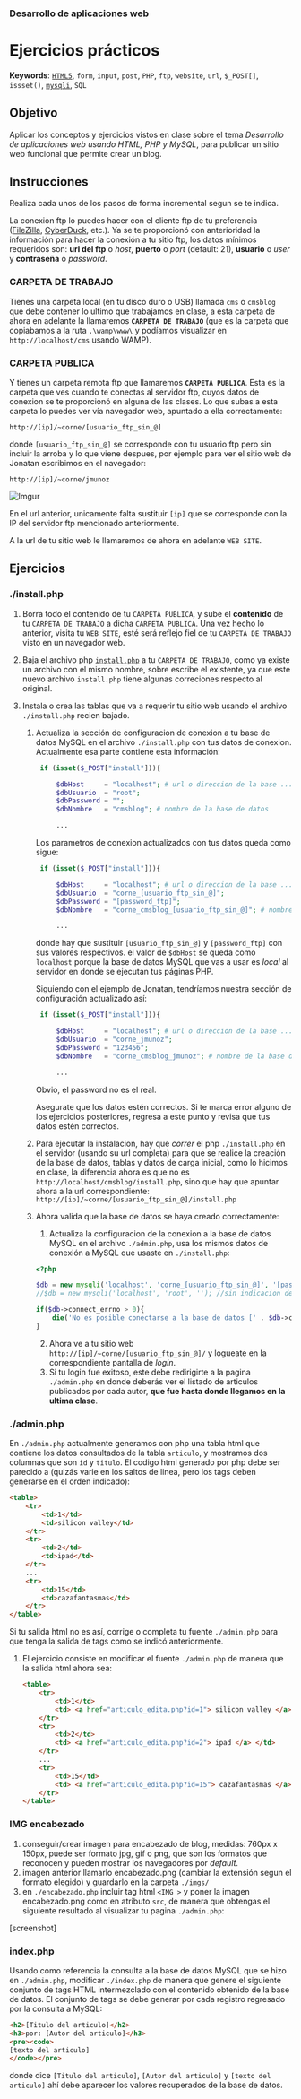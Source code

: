### Desarrollo de aplicaciones web

# Ejercicios prácticos

**Keywords**: [`HTML5`][html5], `form`, `input`, `post`, `PHP`, `ftp`, `website`, `url`, `$_POST[]`, `issset()`, [`mysqli`][mysqli], `SQL`

## Objetivo

Aplicar los conceptos y ejercicios vistos en clase sobre el tema *Desarrollo de aplicaciones web usando HTML, PHP y MySQL*, para publicar un sitio web funcional que permite crear un blog.

## Instrucciones

Realiza cada unos de los pasos de forma incremental segun se te indica.

La conexion ftp lo puedes hacer con el cliente ftp de tu preferencia ([FileZilla][1], [CyberDuck][2], etc.). Ya se te proporcionó con anterioridad la información para hacer la conexión a tu sitio ftp, los datos mínimos requeridos son: **url del ftp** o *host*, **puerto** o *port* (default: 21), **usuario** o *user* y **contraseña** o *password*.

### CARPETA DE TRABAJO

Tienes una carpeta local (en tu disco duro o USB) llamada `cms`  o `cmsblog` que debe contener lo ultimo que trabajamos en clase, a esta carpeta de ahora en adelante la llamaremos **`CARPETA DE TRABAJO`** (que es la carpeta que copiabamos a la ruta `.\wamp\www\` y podíamos visualizar en `http://localhost/cms` usando WAMP).

### CARPETA PUBLICA

Y tienes un carpeta remota ftp que llamaremos **`CARPETA PUBLICA`**. Esta es la carpeta que ves cuando te conectas al servidor ftp, cuyos datos de conexion se te proporcionó en alguna de las clases. Lo que subas a esta carpeta lo puedes ver vía navegador web, apuntado a ella correctamente:

```
http://[ip]/~corne/[usuario_ftp_sin_@]
```

donde `[usuario_ftp_sin_@]` se corresponde con tu usuario ftp pero sin incluir la arroba y lo que viene despues, por ejemplo para ver el sitio web de Jonatan escribimos en el navegador:

```
http://[ip]/~corne/jmunoz
```

![Imgur](http://i.imgur.com/t3MUla6.png)

En el url anterior, unicamente falta sustituir `[ip]` que se corresponde con la IP del servidor ftp mencionado anteriormente.

A la url de tu sitio web le llamaremos de ahora en adelante `WEB SITE`.
   
## Ejercicios

### ./install.php

1. Borra todo el contenido de tu `CARPETA PUBLICA`, y sube el **contenido** de tu `CARPETA DE TRABAJO` a dicha `CARPETA PUBLICA`.
   Una vez hecho lo anterior, visita tu `WEB SITE`, esté será reflejo fiel de tu `CARPETA DE TRABAJO` visto en un navegador web.

2. Baja el archivo php [`install.php`][install.php] a tu `CARPETA DE TRABAJO`, como ya existe un archivo con el mismo nombre, sobre escribe el existente, ya que este nuevo archivo `install.php` tiene algunas correciones respecto al original.

3. Instala o crea las tablas que va a requerir tu sitio web usando el archivo `./install.php` recien bajado.
    1. Actualiza la sección de configuracion de conexion a tu base de datos MySQL en el archivo `./install.php` con tus datos de conexion. Actualmente esa parte contiene esta información:
    
       ```php
        if (isset($_POST["install"])){

            $dbHost     = "localhost"; # url o direccion de la base ...
            $dbUsuario  = "root";
            $dbPassword = "";
            $dbNombre   = "cmsblog"; # nombre de la base de datos

            ...
       ```
       
       Los parametros de conexion actualizados con tus datos queda como sigue:

       ```php
        if (isset($_POST["install"])){

            $dbHost     = "localhost"; # url o direccion de la base ...
            $dbUsuario  = "corne_[usuario_ftp_sin_@]";
            $dbPassword = "[password_ftp]";
            $dbNombre   = "corne_cmsblog_[usuario_ftp_sin_@]"; # nombre de la base de datos

            ...
       ```

       donde hay que sustituir `[usuario_ftp_sin_@]` y `[password_ftp]` con sus valores respectivos. el valor de `$dbHost` se queda como `localhost` porque la base de datos MySQL que vas a usar es *local* al servidor en donde se ejecutan tus páginas PHP.

       Siguiendo con el ejemplo de Jonatan, tendríamos nuestra sección de configuración actualizado así:

       ```php
        if (isset($_POST["install"])){

            $dbHost     = "localhost"; # url o direccion de la base ...
            $dbUsuario  = "corne_jmunoz";
            $dbPassword = "123456";
            $dbNombre   = "corne_cmsblog_jmunoz"; # nombre de la base de datos

            ...
       ```

       Obvio, el password no es el real.

       Asegurate que los datos estén correctos. Si te marca error alguno de los ejercicios posteriores, regresa a este punto y revisa que tus datos estén correctos.

    2. Para ejecutar la instalacion, hay que *correr* el php `./install.php` en el servidor (usando su url completa) para que se realice la creación de la base de datos, tablas y datos de carga inicial, como lo hicimos en clase, la diferencia ahora es que no es `http://localhost/cmsblog/install.php`, sino que hay que apuntar ahora a la url correspondiente: `http://[ip]/~corne/[usuario_ftp_sin_@]/install.php`
    3. Ahora valida que la base de datos se haya creado correctamente:
        1. Actualiza la configuracion de la conexion a la base de datos MySQL en el archivo `./admin.php`, usa los mismos datos de conexión a MySQL que usaste en `./install.php`:

        ```php
        <?php

        $db = new mysqli('localhost', 'corne_[usuario_ftp_sin_@]', '[password_ftp]', 'corne_cmsblog_[usuario_ftp_sin_@]'); //con indicacion de nombre de base de datos
        //$db = new mysqli('localhost', 'root', ''); //sin indicacion de nombre de base de datos

        if($db->connect_errno > 0){
            die('No es posible conectarse a la base de datos [' . $db->connect_error . ']');
        }
        ```

        2. Ahora ve a tu sitio web `http://[ip]/~corne/[usuario_ftp_sin_@]/` y logueate en la correspondiente pantalla de *login*.
        3. Si tu login fue exitoso, este debe redirigirte a la pagina `./admin.php` en donde deberás ver el listado de articulos publicados por cada autor, **que fue hasta donde llegamos en la ultima clase**.
        
### ./admin.php

En `./admin.php` actualmente generamos con php una tabla html que contiene los datos consultados de la tabla `articulo`, y mostramos dos columnas que son `id` y `titulo`. El codigo html generado por php debe ser parecido a (quizás varie en los saltos de linea, pero los tags deben generarse en el orden indicado):

```html
<table>
    <tr>
        <td>1</td>
        <td>silicon valley</td>
    </tr>
    <tr>
        <td>2</td>
        <td>ipad</td>
    </tr>
    ...
    <tr>
        <td>15</td>
        <td>cazafantasmas</td>
    </tr>
</table>
```

Si tu salida html no es así, corrige o completa tu fuente `./admin.php` para que tenga la salida de tags como se indicó anteriormente.

1. El ejercicio consiste en modificar el fuente `./admin.php` de manera que la salida html ahora sea:

   ```html
   <table>
       <tr>
           <td>1</td>
           <td> <a href="articulo_edita.php?id=1"> silicon valley </a> </td>
       </tr>
       <tr>
           <td>2</td>
           <td> <a href="articulo_edita.php?id=2"> ipad </a> </td>
       </tr>
       ...
       <tr>
           <td>15</td>
           <td> <a href="articulo_edita.php?id=15"> cazafantasmas </a> </td>
       </tr>
   </table>
   ```


### IMG encabezado

1. conseguir/crear imagen para encabezado de blog, medidas: 760px x 150px, puede ser formato jpg, gif o png, que son los formatos que reconocen y pueden mostrar los navegadores por *default*.
2. imagen anterior llamarlo encabezado.png (cambiar la extensión segun el formato elegido) y guardarlo en la carpeta `./imgs/`
3. en `./encabezado.php` incluir tag html `<IMG >` y poner la imagen encabezado.png como en atributo `src`, de manera que obtengas el siguiente resultado al visualizar tu pagina `./admin.php`:

[screenshot]

### index.php

Usando como referencia la consulta a la base de datos MySQL que se hizo en `./admin.php`, modificar `./index.php` de manera que genere el siguiente conjunto de tags HTML intermezclado con el contenido obtenido de la base de datos. El conjunto de tags se debe generar por cada registro regresado por la consulta a MySQL:

```html
<h2>[Titulo del articulo]</h2>
<h3>por: [Autor del articulo]</h3>
<pre><code>
[texto del articulo]
</code></pre>
```

donde dice `[Titulo del articulo]`, `[Autor del articulo]` y `[texto del articulo]` ahí debe aparecer los valores recuperados de la base de datos.



[1]: https://filezilla-project.org/ "FileZilla"
[2]: https://cyberduck.io/?l=es "CyberDuck"
[introHtml]: http://www.desarrolloweb.com/manuales/21/ "Intro HTML"
[html5]: http://www.axtro.es/2011/1/29/12236/manual-de-html5-en-espanol---1-de-3 "HTML 5"
[mysqli]: http://codular.com/php-mysqli "MySQL > mysqli"
[install.php]: http://corgom.github.io/resources/install.php "Install PHP-MySQL"

